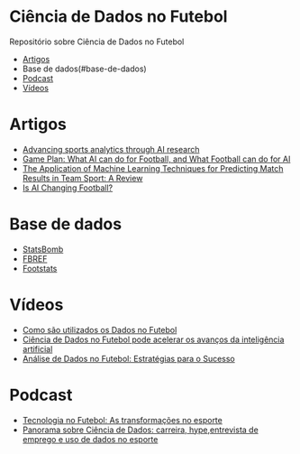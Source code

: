 # Ciência de Dados no Futebol
Repositório sobre Ciência de Dados no Futebol

- [Artigos](#artigos)
- Base de dados(#base-de-dados)
- [Podcast](#podcast)
- [Vídeos](#vídeos)


# Artigos

- [Advancing sports analytics through AI research](https://www.deepmind.com/blog/advancing-sports-analytics-through-ai-research)
- [Game Plan: What AI can do for Football, and What Football can do for AI](https://jair.org/index.php/jair/article/view/12505/26683)
- [The Application of Machine Learning Techniques for Predicting Match Results in Team Sport: A Review](https://jair.org/index.php/jair/article/view/13509/26786)
- [Is AI Changing Football?](https://medium.com/mlearning-ai/is-ai-changing-football-123386582c9b)

# Base de dados
- [StatsBomb](https://github.com/statsbomb/open-data)
- [FBREF](https://fbref.com/pt/)
- [Footstats](https://www.footstats.com.br/)

# Vídeos

- [Como são utilizados os Dados no Futebol](https://www.youtube.com/watch?v=f1mZVFiDeG8)
- [Ciência de Dados no Futebol pode acelerar os avanços da inteligência artificial](https://www.youtube.com/watch?v=K0xsS54HnPk)
- [Análise de Dados no Futebol: Estratégias para o Sucesso](https://www.youtube.com/watch?v=SorhOh6sxMg)


# Podcast
- [Tecnologia no Futebol: As transformações no esporte](https://open.spotify.com/episode/73QvIBQn78npNFmPW9gNSv?si=f7aef4241e894eaa)
- [Panorama sobre Ciência de Dados: carreira, hype,entrevista de emprego e uso de dados no esporte](https://open.spotify.com/episode/6CXvbBrp1cxFipkwDb5HOo?si=2d23c50453794bd2)
